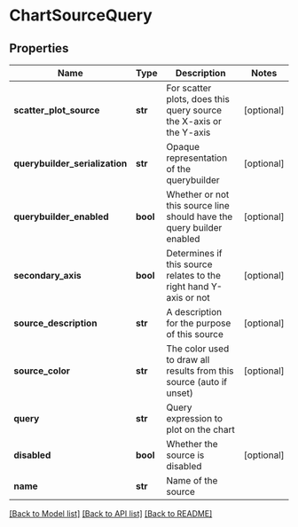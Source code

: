 # ChartSourceQuery

## Properties
Name | Type | Description | Notes
------------ | ------------- | ------------- | -------------
**scatter_plot_source** | **str** | For scatter plots, does this query source the X-axis or the Y-axis | [optional] 
**querybuilder_serialization** | **str** | Opaque representation of the querybuilder | [optional] 
**querybuilder_enabled** | **bool** | Whether or not this source line should have the query builder enabled | [optional] 
**secondary_axis** | **bool** | Determines if this source relates to the right hand Y-axis or not | [optional] 
**source_description** | **str** | A description for the purpose of this source | [optional] 
**source_color** | **str** | The color used to draw all results from this source (auto if unset) | [optional] 
**query** | **str** | Query expression to plot on the chart | 
**disabled** | **bool** | Whether the source is disabled | [optional] 
**name** | **str** | Name of the source | 

[[Back to Model list]](../README.md#documentation-for-models) [[Back to API list]](../README.md#documentation-for-api-endpoints) [[Back to README]](../README.md)


